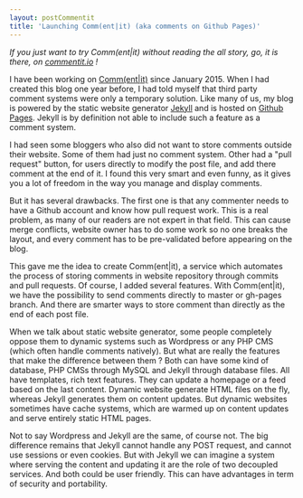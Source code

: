 ```yaml
---
layout: postCommentit
title: 'Launching Comm(ent|it) (aka comments on Github Pages)'
---
```


*If you just want to try Comm(ent|it) without reading the all story, go, it is
there, on [commentit.io]() !*

I have been working on [Comm(ent|it)](https://commentit.io) since January 2015.
When I had created this blog one year before, I had told myself that third party
comment systems were only a temporary solution. Like many of us, my blog is
powered by the static website generator <a href="#">Jekyll</a> and is hosted on
<a href="https://pages.github.com">Github Pages</a>. Jekyll is by definition not
able to include such a feature as a comment system.

I had seen some bloggers who also did not want to store comments outside their
website. Some of them had just no comment system. Other had a "pull request"
button, for users directly to modify the post file, and add there comment at
the end of it. I found this very smart and even funny, as it gives you a lot of
freedom in the way you manage and display comments.

But it has several drawbacks. The first one is that any commenter needs to have
a Github account and know how pull request work. This is a real problem, as many
of our readers are not expert in that field. This can cause merge conflicts,
website owner has to do some work so no one breaks the layout, and every comment
has to be pre-validated before appearing on the blog.

This gave me the idea to create Comm(ent|it), a service which automates the
process of storing comments in website repository through commits and pull
requests. Of course, I added several features. With Comm(ent|it), we have the
possibility to send comments directly to master or gh-pages branch. And there
are smarter ways to store comment than directly as the end of each post file.

When we talk about static website generator, some people completely oppose them
to dynamic systems such as Wordpress or any PHP CMS (which often handle comments
natively). But what are really the features that make the difference between
them ? Both can have some kind of database, PHP CMSs through MySQL and Jekyll
through database files. All have templates, rich text features. They can update
a homepage or a feed based on the last content. Dynamic website generate HTML
files on the fly, whereas Jekyll generates them on content updates. But
dynamic websites sometimes have cache systems, which are warmed up on content
updates and serve entirely static HTML pages.

Not to say Wordpress and Jekyll are the same, of course not. The big difference
remains that Jekyll cannot handle any POST request, and cannot use sessions or
even cookies. But with Jekyll we can imagine a system where serving the content
and updating it are the role of two decoupled services. And both could be user
friendly. This can have advantages in term of security and portability.
